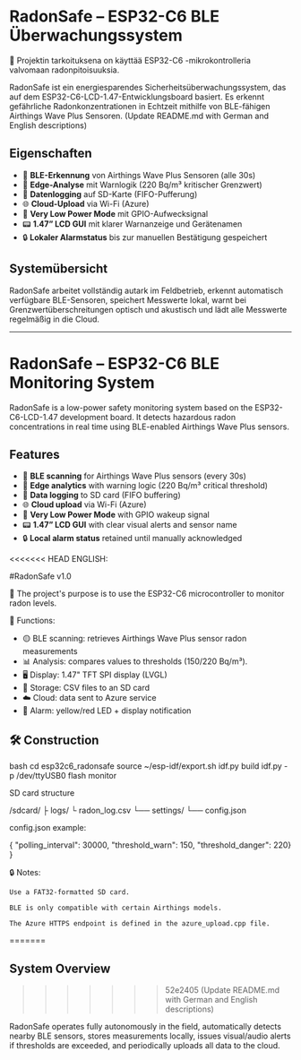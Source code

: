 # RadonSafe – ESP32-C6 BLE Überwachungssystem


👷 Projektin tarkoituksena on käyttää ESP32-C6 -mikrokontrolleria valvomaan radonpitoisuuksia. 

RadonSafe ist ein energiesparendes Sicherheitsüberwachungssystem, das auf dem ESP32-C6-LCD-1.47-Entwicklungsboard basiert. Es erkennt gefährliche Radonkonzentrationen in Echtzeit mithilfe von BLE-fähigen Airthings Wave Plus Sensoren.
(Update README.md with German and English descriptions)

## Eigenschaften

- 📡 **BLE-Erkennung** von Airthings Wave Plus Sensoren (alle 30s)
- 🧠 **Edge-Analyse** mit Warnlogik (220 Bq/m³ kritischer Grenzwert)
- 💾 **Datenlogging** auf SD-Karte (FIFO-Pufferung)
- 🌐 **Cloud-Upload** via Wi-Fi (Azure)
- 🔋 **Very Low Power Mode** mit GPIO-Aufwecksignal
- 📟 **1.47” LCD GUI** mit klarer Warnanzeige und Gerätenamen
- 🔒 **Lokaler Alarmstatus** bis zur manuellen Bestätigung gespeichert

## Systemübersicht

RadonSafe arbeitet vollständig autark im Feldbetrieb, erkennt automatisch verfügbare BLE-Sensoren, speichert Messwerte lokal, warnt bei Grenzwertüberschreitungen optisch und akustisch und lädt alle Messwerte regelmäßig in die Cloud.

---

# RadonSafe – ESP32-C6 BLE Monitoring System

RadonSafe is a low-power safety monitoring system based on the ESP32-C6-LCD-1.47 development board. It detects hazardous radon concentrations in real time using BLE-enabled Airthings Wave Plus sensors.

## Features

- 📡 **BLE scanning** for Airthings Wave Plus sensors (every 30s)
- 🧠 **Edge analytics** with warning logic (220 Bq/m³ critical threshold)
- 💾 **Data logging** to SD card (FIFO buffering)
- 🌐 **Cloud upload** via Wi-Fi (Azure)
- 🔋 **Very Low Power Mode** with GPIO wakeup signal
- 📟 **1.47” LCD GUI** with clear visual alerts and sensor name
- 🔒 **Local alarm status** retained until manually acknowledged

<<<<<<< HEAD
ENGLISH:

#RadonSafe v1.0

👷 The project's purpose is to use the ESP32-C6 microcontroller to monitor radon levels.

🚀 Functions:

- 🟡 BLE scanning: retrieves Airthings Wave Plus sensor radon measurements
- 📊 Analysis: compares values to thresholds (150/220 Bq/m³).
- 🖥️ Display: 1.47" TFT SPI display (LVGL)
- 💾 Storage: CSV files to an SD card
- ☁️ Cloud: data sent to Azure service
- 🔔 Alarm: yellow/red LED + display notification

## 🛠️ Construction

bash
cd esp32c6_radonsafe
source ~/esp-idf/export.sh
idf.py build
idf.py -p /dev/ttyUSB0 flash monitor


SD card structure

/sdcard/
├ logs/
└ radon_log.csv
└── settings/
    └── config.json

config.json example:

{
  "polling_interval": 30000,
  "threshold_warn": 150,
  "threshold_danger": 220}
}

🔒 Notes:

    Use a FAT32-formatted SD card.

    BLE is only compatible with certain Airthings models.

    The Azure HTTPS endpoint is defined in the azure_upload.cpp file.

=======
## System Overview
>>>>>>> 52e2405 (Update README.md with German and English descriptions)

RadonSafe operates fully autonomously in the field, automatically detects nearby BLE sensors, stores measurements locally, issues visual/audio alerts if thresholds are exceeded, and periodically uploads all data to the cloud.

